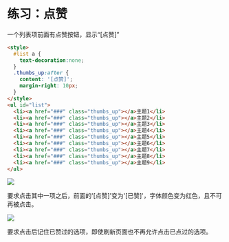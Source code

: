 # 练习：点赞

一个列表项前面有点赞按钮，显示“[点赞]”

```html
<style>
  #list a {
    text-decoration:none; 
  }
  .thumbs_up:after {
    content: '[点赞]';
    margin-right: 10px; 
  }
</style>
<ul id="list">
  <li><a href="###" class="thumbs_up"></a>主题1</li>
  <li><a href="###" class="thumbs_up"></a>主题2</li>
  <li><a href="###" class="thumbs_up"></a>主题3</li>
  <li><a href="###" class="thumbs_up"></a>主题4</li>
  <li><a href="###" class="thumbs_up"></a>主题5</li>
  <li><a href="###" class="thumbs_up"></a>主题6</li>
  <li><a href="###" class="thumbs_up"></a>主题7</li>
  <li><a href="###" class="thumbs_up"></a>主题8</li>
  <li><a href="###" class="thumbs_up"></a>主题9</li>
</ul>
```

![](https://p4.ssl.qhimg.com/t01a701e1cf515dc907.png)

要求点击其中一项之后，前面的'[点赞]'变为'[已赞]'，字体颜色变为红色，且不可再被点击。

![](https://p0.ssl.qhimg.com/t019a1155cf587bf876.png)

要求点击后记住已赞过的选项，即使刷新页面也不再允许点击已点过的选项。

